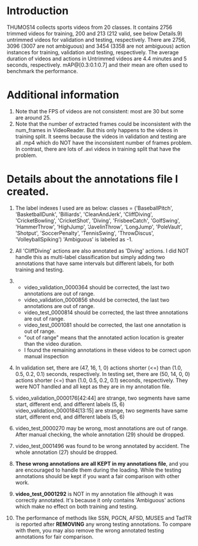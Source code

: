 # Introduction

THUMOS14 collects sports videos from 20 classes.
It contains 2756 trimmed videos for training, 200 and 213 (212 valid, see below Details.9) untrimmed videos for validation and testing, respectively.
There are 2756, 3096 (3007 are not ambiguous) and 3454 (3358 are not ambiguous) action instances for training, validation and testing, respectively.
The average duration of videos and actions in Untrimmed videos are 4.4 minutes and 5 seconds, respectively.
mAP@[0.3:0.1:0.7] and their mean are often used to benchmark the performance.

# Additional information

1. Note that the FPS of videos are not consistent: most are 30 but some are around 25.
2. Note that the number of extracted frames could be inconsistent with the num_frames in VideoReader.
But this only happens to the videos in training split. It seems because the videos in validation and testing are all .mp4
which do NOT have the inconsistent number of frames problem. In contrast, there are lots of .avi videos in training split
that have the problem.

# Details about the annotations file I created.

1. The label indexes I used are as below:
 classes = ('BaseballPitch', 'BasketballDunk', 'Billiards', 'CleanAndJerk',
           'CliffDiving', 'CricketBowling', 'CricketShot', 'Diving',
           'FrisbeeCatch', 'GolfSwing', 'HammerThrow', 'HighJump',
           'JavelinThrow', 'LongJump', 'PoleVault', 'Shotput',
           'SoccerPenalty', 'TennisSwing', 'ThrowDiscus',
           'VolleyballSpiking')
 'Ambiguous' is labeled as -1.

2. All 'CliffDiving' actions are also annotated as 'Diving' actions. I did NOT handle this as multi-label classification
   but simply adding two annotations that have same intervals but different labels, for both training and testing.
3. - video_validation_0000364 should be corrected, the last two annotations are out of range.
   - video_validation_0000856 should be corrected, the last two annotations are out of range.
   - video_test_0000814 should be corrected, the last three annotations are out of range.
   - video_test_0001081 should be corrected, the last one annotation is out of range.
   - "out of range" means that the annotated action location is greater than the video duration.
   - I found the remaining annotations in these videos to be correct upon manual inspection
   
4. In validation set, there are (47, 16, 1, 0) actions shorter (<=) than (1.0, 0.5, 0.2, 0.1) seconds, respectively.
   In testing set, there are (50, 14, 0, 0) actions shorter (<=) than (1.0, 0.5, 0.2, 0.1) seconds, respectively.
   They were NOT handled and all kept as they are in my annotation file.

5. video_validation_0000176[42:44] are strange, two segments have same start, different end, and different labels (5, 6)
   video_validation_0000184[13:15] are strange, two segments have same start, different end, and different labels (5, 6)

6. video_test_0000270 may be wrong, most annotations are out of range. After manual checking, the whole annotation (29)
   should be dropped.
7. video_test_0001496 was found to be wrong annotated by accident. The whole annotation (27) should be dropped.
8. **These wrong annotations are all KEPT in my annotations file**, and you are encouraged to handle them during the
   loading. While the testing annotations should be kept if you want a fair comparison with other work. 
9. **video_test_0001292** is NOT in my annotation file although it was correctly annotated.
It's because it only contains 'Ambiguous' actions which make no effect on both training and testing.
10. The performance of methods like SSN, PGCN, AFSD, MUSES and TadTR is reported after **REMOVING** any wrong testing annotations.
To compare with them, you may also remove the wrong annotated testing annotations for fair comparison.
